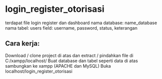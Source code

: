 # login_register_otorisasi
terdapat file login register dan dashboard
nama database: name_database
nama tabel: users
field: username, password, status, keterangan

## Cara kerja:
Download / clone project di atas
dan extract / pindahkan file di C:/xampp/localhost/
Buat database dan tabel seperti data di atas
sambungkan ke xampp (APACHE dan MySQL) 
Buka localhost/login_register_otorisasi
